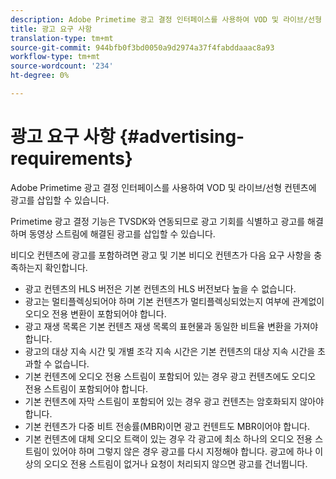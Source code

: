 ```yaml
---
description: Adobe Primetime 광고 결정 인터페이스를 사용하여 VOD 및 라이브/선형 컨텐츠에 광고를 삽입할 수 있습니다.
title: 광고 요구 사항
translation-type: tm+mt
source-git-commit: 944bfb0f3bd0050a9d2974a37f4fabddaaac8a93
workflow-type: tm+mt
source-wordcount: '234'
ht-degree: 0%

---
```



# 광고 요구 사항 {#advertising-requirements}

Adobe Primetime 광고 결정 인터페이스를 사용하여 VOD 및 라이브/선형 컨텐츠에 광고를 삽입할 수 있습니다.

<!--<a id="section_A2966DC850E140FE9400A1D9E412F819"></a>-->

Primetime 광고 결정 기능은 TVSDK와 연동되므로 광고 기회를 식별하고 광고를 해결하며 동영상 스트림에 해결된 광고를 삽입할 수 있습니다.

비디오 컨텐츠에 광고를 포함하려면 광고 및 기본 비디오 컨텐츠가 다음 요구 사항을 충족하는지 확인합니다.

* 광고 컨텐츠의 HLS 버전은 기본 컨텐츠의 HLS 버전보다 높을 수 없습니다.
* 광고는 멀티플렉싱되어야 하며 기본 컨텐츠가 멀티플렉싱되었는지 여부에 관계없이 오디오 전용 변환이 포함되어야 합니다.
* 광고 재생 목록은 기본 컨텐츠 재생 목록의 표현물과 동일한 비트율 변환을 가져야 합니다.
* 광고의 대상 지속 시간 및 개별 조각 지속 시간은 기본 컨텐츠의 대상 지속 시간을 초과할 수 없습니다.
* 기본 컨텐츠에 오디오 전용 스트림이 포함되어 있는 경우 광고 컨텐츠에도 오디오 전용 스트림이 포함되어야 합니다.
* 기본 컨텐츠에 자막 스트림이 포함되어 있는 경우 광고 컨텐츠는 암호화되지 않아야 합니다.
* 기본 컨텐츠가 다중 비트 전송률(MBR)이면 광고 컨텐트도 MBR이어야 합니다.
* 기본 컨텐츠에 대체 오디오 트랙이 있는 경우 각 광고에 최소 하나의 오디오 전용 스트림이 있어야 하며 그렇지 않은 경우 광고를 다시 지정해야 합니다. 광고에 하나 이상의 오디오 전용 스트림이 없거나 요청이 처리되지 않으면 광고를 건너뜁니다.